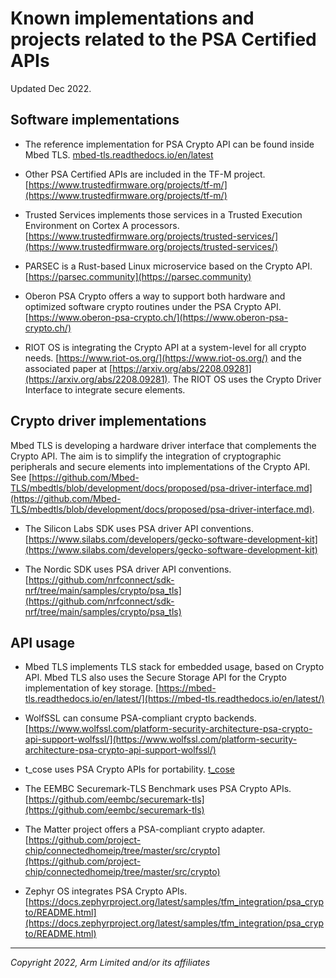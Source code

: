 <!--
SPDX-FileCopyrightText: Copyright 2022 Arm Limited and/or its affiliates <open-source-office@arm.com>
SPDX-License-Identifier: CC-BY-SA-4.0
-->

# Known implementations and projects related to the PSA Certified APIs

Updated Dec 2022.
 
## Software implementations

- The reference implementation for PSA Crypto API can be found inside Mbed TLS.
  [mbed-tls.readthedocs.io/en/latest](https://mbed-tls.readthedocs.io/en/latest/)

- Other PSA Certified APIs are included in the TF-M project.
  [https://www.trustedfirmware.org/projects/tf-m/](https://www.trustedfirmware.org/projects/tf-m/)

- Trusted Services implements those services in a Trusted Execution Environment on Cortex A processors.
  [https://www.trustedfirmware.org/projects/trusted-services/](https://www.trustedfirmware.org/projects/trusted-services/)

- PARSEC is a Rust-based Linux microservice based on the Crypto API.
  [https://parsec.community](https://parsec.community)

- Oberon PSA Crypto offers a way to support both hardware and optimized software crypto routines under the PSA Crypto API.
  [https://www.oberon-psa-crypto.ch/](https://www.oberon-psa-crypto.ch/)

- RIOT OS is integrating the Crypto API at a system-level for all crypto needs.
  [https://www.riot-os.org/](https://www.riot-os.org/) and the associated paper at [https://arxiv.org/abs/2208.09281](https://arxiv.org/abs/2208.09281). The RIOT OS uses the Crypto Driver Interface to integrate secure elements.


## Crypto driver implementations

Mbed TLS is developing a hardware driver interface that complements the Crypto API. The aim is to simplify the integration of cryptographic peripherals and secure elements into implementations of the Crypto API. See [https://github.com/Mbed-TLS/mbedtls/blob/development/docs/proposed/psa-driver-interface.md](https://github.com/Mbed-TLS/mbedtls/blob/development/docs/proposed/psa-driver-interface.md).

- The Silicon Labs SDK uses PSA driver API conventions.
  [https://www.silabs.com/developers/gecko-software-development-kit](https://www.silabs.com/developers/gecko-software-development-kit)

- The Nordic SDK uses PSA driver API conventions.
  [https://github.com/nrfconnect/sdk-nrf/tree/main/samples/crypto/psa_tls](https://github.com/nrfconnect/sdk-nrf/tree/main/samples/crypto/psa_tls)
 
 
## API usage

- Mbed TLS implements TLS stack for embedded usage, based on Crypto API. Mbed TLS also uses the Secure Storage API for the Crypto implementation of key storage.
  [https://mbed-tls.readthedocs.io/en/latest/](https://mbed-tls.readthedocs.io/en/latest/)

- WolfSSL can consume PSA-compliant crypto backends.
  [https://www.wolfssl.com/platform-security-architecture-psa-crypto-api-support-wolfssl/](https://www.wolfssl.com/platform-security-architecture-psa-crypto-api-support-wolfssl/)

- t_cose uses PSA Crypto APIs for portability.
  [t_cose](https://github.com/laurencelundblade/t_cose)

- The EEMBC Securemark-TLS Benchmark uses PSA Crypto APIs.
  [https://github.com/eembc/securemark-tls](https://github.com/eembc/securemark-tls)

- The Matter project offers a PSA-compliant crypto adapter.
  [https://github.com/project-chip/connectedhomeip/tree/master/src/crypto](https://github.com/project-chip/connectedhomeip/tree/master/src/crypto)

- Zephyr OS integrates PSA Crypto APIs.
  [https://docs.zephyrproject.org/latest/samples/tfm_integration/psa_crypto/README.html](https://docs.zephyrproject.org/latest/samples/tfm_integration/psa_crypto/README.html)

----

*Copyright 2022, Arm Limited and/or its affiliates*

